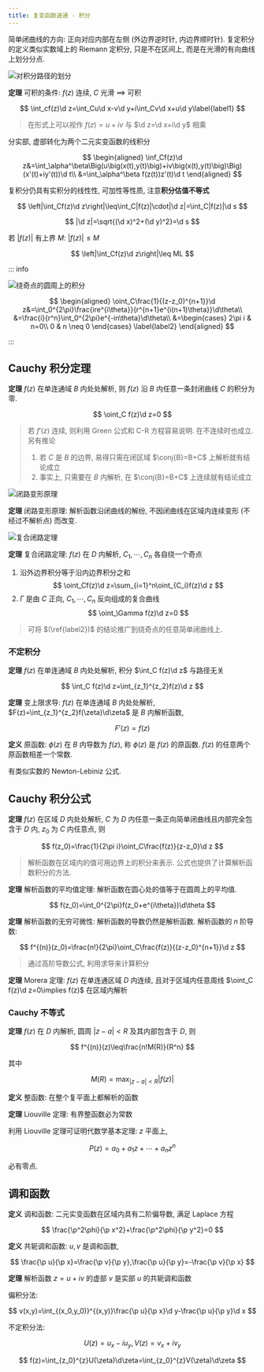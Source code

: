 ```yaml
---
title: 复变函数速通 - 积分
---
```


简单闭曲线的方向: 正向对应内部在左侧 (外边界逆时针, 内边界顺时针). 复定积分的定义类似实数域上的 Riemann 定积分, 只是不在区间上, 而是在光滑的有向曲线上划分分点. 

![对积分路径的划分](https://cdn.duanyll.com/img/20230227170206.png)

**定理** 可积的条件: $f(z)$ 连续, $C$ 光滑 $\implies$ 可积

$$
\int_cf(z)\d z=\int_Cu\d x-v\d y+i\int_Cv\d x+u\d y\label{label1}
$$

> 在形式上可以视作 $f(z)=u+iv$ 与 $\d z=\d x+i\d y$ 相乘

分实部, 虚部转化为两个二元实变函数的线积分

$$
\begin{aligned}
    \inf_Cf(z)\d z&=\int_\alpha^\beta\Big(u\big(x(t),y(t)\big)+iv\big(x(t),y(t)\big)\Big)(x'(t)+iy'(t))\d t\\
                  &=\int_\alpha^\beta f(z(t))z'(t)\d t
\end{aligned}
$$

复积分仍具有实积分的线性性, 可加性等性质, 注意**积分估值不等式**

$$
\left|\int_Cf(z)\d z\right|\leq\int_C|f(z)|\cdot|\d z|=\int_C|f(z)|\d s
$$

$$
|\d z|=\sqrt{(\d x)^2+(\d y)^2}=\d s
$$

若 $|f(z)|$ 有上界 $M$: $|f(z)|\leq M$

$$
\left|\int_Cf(z)\d z\right|\leq ML
$$

::: info

![绕奇点的圆周上的积分](https://cdn.duanyll.com/img/20230227172458.png)

$$
\begin{aligned}
    \oint_C\frac{1}{(z-z_0)^{n+1}}\d z&=\int_0^{2\pi}\frac{ire^{i\theta}}{r^{n+1}e^{i(n+1)\theta}}\d\theta\\
    &=\frac{i}{r^n}\int_0^{2\pi}e^{-in\theta}\d\theta\\
    &=\begin{cases}
          2\pi i & n=0\\
          0 & n \neq 0
    \end{cases}
    \label{label2}
\end{aligned}
$$

:::

## Cauchy 积分定理

**定理** $f(z)$ 在单连通域 $B$ 内处处解析, 则 $f(z)$ 沿 $B$ 内任意一条封闭曲线 $C$ 的积分为零.

$$
\oint_C f(z)\d z=0
$$

> 若 $f'(z)$ 连续, 则利用 Green 公式和 C-R 方程容易说明. 在不连续时也成立. 另有推论
> 
> 1. 若 $C$ 是 $B$ 的边界, 易得只需在闭区域 $\conj{B}=B+C$ 上解析就有结论成立
> 2. 事实上, 只需要在 $B$ 内解析, 在 $\conj{B}=B+C$ 上连续就有结论成立

![闭路变形原理](https://cdn.duanyll.com/img/20230227173909.png)

**定理** 闭路变形原理: 解析函数沿闭曲线的解纷, 不因闭曲线在区域内连续变形 (不经过不解析点) 而改变. 

![复合闭路定理](https://cdn.duanyll.com/img/20230227174141.png)

**定理** 复合闭路定理: $f(z)$ 在 $D$ 内解析, $C_1,\cdots,C_n$ 各自绕一个奇点

1. 沿外边界积分等于沿内边界积分之和
   $$
   \oint_Cf(z)\d z=\sum_{i=1}^n\oint_{C_i}f(z)\d z
   $$
2. $\Gamma$ 是由 $C$ 正向, $C_1,\cdots,C_n$ 反向组成的复合曲线
   $$
   \oint_\Gamma f(z)\d z=0
   $$

> 可将 $(\ref{label2})$ 的结论推广到绕奇点的任意简单闭曲线上.

### 不定积分

**定理** $f(z)$ 在单连通域 $B$ 内处处解析, 积分 $\int_C f(z)\d z$ 与路径无关

$$
\int_C f(z)\d z=\int_{z_1}^{z_2}f(z)\d z
$$

**定理** 变上限求导: $f(z)$ 在单连通域 $B$ 内处处解析, $F(z)=\int_{z_1}^{z_2}f(\zeta)\d\zeta$ 是 $B$ 内解析函数, 

$$
F'(z)=f(z)
$$

**定义** 原函数: $\phi(z)$ 在 $B$ 内导数为 $f(z)$, 称 $\phi(z)$ 是 $f(z)$ 的原函数. $f(z)$ 的任意两个原函数相差一个常数.

有类似实数的 Newton-Lebiniz 公式.

## Cauchy 积分公式

**定理** $f(z)$ 在区域 $D$ 内处处解析, $C$ 为 $D$ 内任意一条正向简单闭曲线且内部完全包含于 $D$ 内, $z_0$ 为 $C$ 内任意点, 则

$$
f(z_0)=\frac{1}{2\pi i}\oint_C\frac{f(z)}{z-z_0}\d z
$$

> 解析函数在区域内的值可用边界上的积分来表示. 公式也提供了计算解析函数积分的方法.

**定理** 解析函数的平均值定理: 解析函数在圆心处的值等于在圆周上的平均值.

$$
f(z_0)=\int_0^{2\pi}f(z_0+e^{i\theta})\d\theta
$$

**定理** 解析函数的无穷可微性: 解析函数的导数仍然是解析函数. 解析函数的 $n$ 阶导数: 

$$
f^{(n)}(z_0)=\frac{n!}{2\pi}\oint_C\frac{f(z)}{(z-z_0)^{n+1}}\d z
$$

> 通过高阶导数公式, 利用求导来计算积分

**定理** Morera 定理: $f(z)$ 在单连通区域 $D$ 内连续, 且对于区域内任意周线 $\oint_C f(z)\d z=0\implies f(z)$ 在区域内解析

### Cauchy 不等式

**定理** $f(z)$ 在 $D$ 内解析, 圆周 $|z-a|<R$ 及其内部包含于 $D$, 则

$$
f^{(n)}(z)\leq\frac{n!M(R)}{R^n}
$$

其中

$$
M(R)=\max_{|z-a|<R}|f(z)|
$$

**定义** 整函数: 在整个复平面上都解析的函数

**定理** Liouville 定理: 有界整函数必为常数

利用 Liouville 定理可证明代数学基本定理: $z$ 平面上,

$$
P(z)=a_0+a_1z+\cdots+a_nz^n
$$

必有零点.

## 调和函数

**定义** 调和函数: 二元实变函数在区域内具有二阶偏导数, 满足 Laplace 方程

$$
\frac{\p^2\phi}{\p x^2}+\frac{\p^2\phi}{\p y^2}=0
$$

**定义** 共轭调和函数: $u,v$ 是调和函数,

$$
\frac{\p u}{\p x}=\frac{\p v}{\p y},\frac{\p u}{\p y}=-\frac{\p v}{\p x}
$$

**定理** 解析函数 $z=u+iv$ 的虚部 $v$ 是实部 $u$ 的共轭调和函数

偏积分法:

$$
v(x,y)=\int_{(x_0,y_0)}^{(x,y)}\frac{\p u}{\p x}\d y-\frac{\p u}{\p y}\d x
$$

不定积分法:

$$
U(z)=u_x-iu_y, V(z)=v_x+iv_y
$$

$$
f(z)=\int_{z_0}^{z}U(\zeta)\d\zeta=\int_{z_0}^{z}V(\zeta)\d\zeta
$$